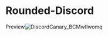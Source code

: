 # Rounded-Discord

Preview![DiscordCanary_BCMwIIwomq](https://user-images.githubusercontent.com/76608613/127991875-58e349ba-8111-4f4f-a249-8918d879c8d0.png)

